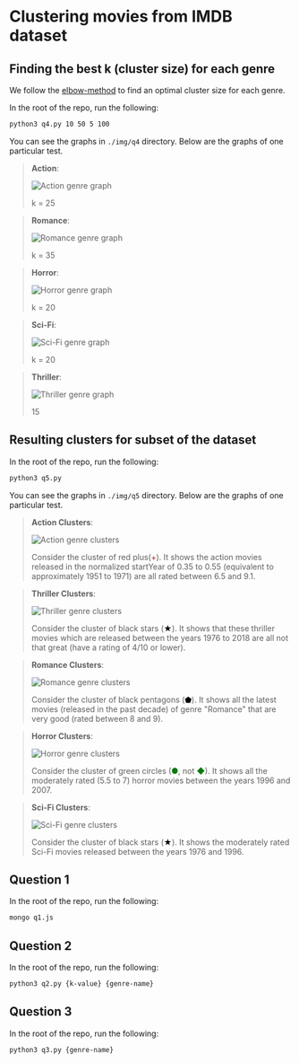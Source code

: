 # Clustering movies from IMDB dataset

## Finding the best k (cluster size) for each genre
We follow the [elbow-method](https://www.geeksforgeeks.org/machine-learning/elbow-method-for-optimal-value-of-k-in-kmeans/) to find an optimal cluster size for each genre.

In the root of the repo, run the following:
```bash
python3 q4.py 10 50 5 100
```
You can see the graphs in `./img/q4` directory. Below are the graphs of one particular test.

> **Action**: 
>
> ![Action genre graph](./img/static/q4/Action.jpg)
> 
> k = 25

> **Romance**: 
>
> ![Romance genre graph](./img/static/q4/Romance.jpg)
> 
> k = 35

> **Horror**: 
>
> ![Horror genre graph](./img/static/q4/Horror.jpg)
>
> k = 20

> **Sci-Fi**: 
>
> ![Sci-Fi genre graph](./img/static/q4/Sci-Fi.jpg)
> 
> k = 20

> **Thriller**: 
>
> ![Thriller genre graph](./img/static/q4/Thriller.jpg)
>
> 15

## Resulting clusters for subset of the dataset
In the root of the repo, run the following:
```bash
python3 q5.py
```
You can see the graphs in `./img/q5` directory. Below are the graphs of one particular test.
> **Action Clusters**: 
>
> ![Action genre clusters](img/static/q5/Action.jpg)
> 
> Consider the cluster of red plus(<span style="color:red">+</span>). It shows the action movies released in the normalized startYear of 0.35 to 0.55 (equivalent to approximately 1951 to 1971) are all rated between 6.5 and 9.1.

> **Thriller Clusters**: 
>
> ![Thriller genre clusters](img/static/q5/Thriller.jpg)
>
> Consider the cluster of black stars (<span style="color:black">★</span>). It shows that these thriller movies which are released between the years 1976 to 2018 are all not that great (have a rating of 4/10 or lower).

> **Romance Clusters**: 
>
> ![Romance genre clusters](img/static/q5/Romance.jpg)
> 
> Consider the cluster of black pentagons (<span style="color:black">⬟</span>). It shows all the latest movies (released in the past decade) of genre "Romance" that are very good (rated between 8 and 9).

> **Horror Clusters**: 
>
> ![Horror genre clusters](img/static/q5/Horror.jpg)
>
> Consider the cluster of green circles (<span style="color:green">●</span>, not <span style="color:green">◆</span>). It shows all the moderately rated (5.5 to 7) horror movies between the years 1996 and 2007.

> **Sci-Fi Clusters**: 
>
> ![Sci-Fi genre clusters](img/static/q5/Sci-Fi.jpg)
>
> Consider the cluster of black stars (<span style="color:black">★</span>). It shows the moderately rated Sci-Fi movies released between the years 1976 and 1996.


## Question 1
In the root of the repo, run the following:
```bash
mongo q1.js
```

## Question 2
In the root of the repo, run the following:
```bash
python3 q2.py {k-value} {genre-name}
```

## Question 3
In the root of the repo, run the following:
```bash
python3 q3.py {genre-name}
```

